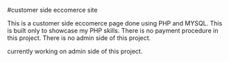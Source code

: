 #customer side eccomerce site

This is a customer side eccomerce page done using PHP and MYSQL.
This is built only to showcase my PHP skills.
There is no payment procedure in this project.
There is no admin side of this project.

currently working on admin side of this project.